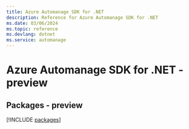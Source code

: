 ```yaml
---
title: Azure Automanage SDK for .NET
description: Reference for Azure Automanage SDK for .NET
ms.date: 03/06/2024
ms.topic: reference
ms.devlang: dotnet
ms.service: automanage
---
```

# Azure Automanage SDK for .NET - preview
## Packages - preview
[!INCLUDE [packages](automanage-index.md)]